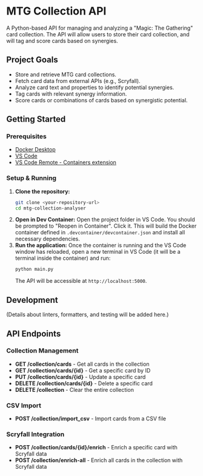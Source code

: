 # MTG Collection API

A Python-based API for managing and analyzing a "Magic: The Gathering" card collection. The API will allow users to store their card collection, and will tag and score cards based on synergies.

## Project Goals

- Store and retrieve MTG card collections.
- Fetch card data from external APIs (e.g., Scryfall).
- Analyze card text and properties to identify potential synergies.
- Tag cards with relevant synergy information.
- Score cards or combinations of cards based on synergistic potential.

## Getting Started

### Prerequisites

- [Docker Desktop](https://www.docker.com/products/docker-desktop/)
- [VS Code](https://code.visualstudio.com/)
- [VS Code Remote - Containers extension](https://marketplace.visualstudio.com/items?itemName=ms-vscode-remote.remote-containers)

### Setup & Running

1.  **Clone the repository:**
    ```bash
    git clone <your-repository-url>
    cd mtg-collection-analyser
    ```
2.  **Open in Dev Container:**
    Open the project folder in VS Code. You should be prompted to "Reopen in Container". Click it.
    This will build the Docker container defined in `.devcontainer/devcontainer.json` and install all necessary dependencies.
3.  **Run the application:**
    Once the container is running and the VS Code window has reloaded, open a new terminal in VS Code (it will be a terminal inside the container) and run:
    ```bash
    python main.py
    ```
    The API will be accessible at `http://localhost:5000`.

## Development

(Details about linters, formatters, and testing will be added here.)

## API Endpoints

### Collection Management

- **GET /collection/cards** - Get all cards in the collection
- **GET /collection/cards/{id}** - Get a specific card by ID
- **PUT /collection/cards/{id}** - Update a specific card
- **DELETE /collection/cards/{id}** - Delete a specific card
- **DELETE /collection** - Clear the entire collection

### CSV Import

- **POST /collection/import_csv** - Import cards from a CSV file

### Scryfall Integration

- **POST /collection/cards/{id}/enrich** - Enrich a specific card with Scryfall data
- **POST /collection/enrich-all** - Enrich all cards in the collection with Scryfall data
